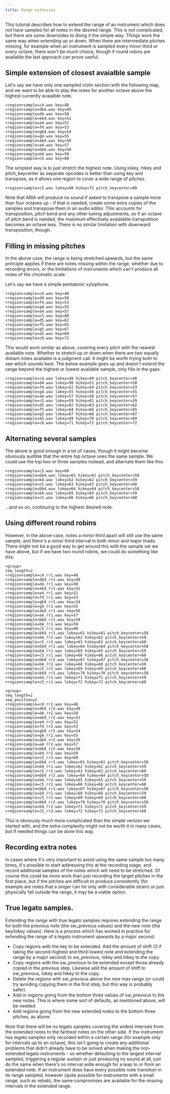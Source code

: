 ```yaml
---
title: Range extension
---
```


This tutorial describes how to extend the range of an instrument which does not
have samples for all notes in the desired range. This is not complicated, but
there are some downsides to doing it the simple way. Things work the same way
when extending up or down. When there are intermediate pitches missing, for
example when an instrument is sampled every minor third or every octave, there
won't be much choice, though if round robins are available the last approach
can prove useful.

## Simple extension of closest avaialble sample

Let's say we have only one sampled violin section with the following map, and
we want to be able to play the notes for another octave above the highest
currently avaialble note.

```
<region>sample=c4.wav key=48
<region>sample=db4.wav key=49
<region>sample=d4.wav key=50
<region>sample=eb4.wav key=51
<region>sample=e4.wav key=52
<region>sample=f4.wav key=53
<region>sample=gb4.wav key=54
<region>sample=g4.wav key=55
<region>sample=ab4.wav key=56
<region>sample=a4.wav key=57
<region>sample=bb4.wav key=58
<region>sample=b4.wav key=59
<region>sample=c5.wav key=60
```

The simplest way is to just stretch the highest note. Using
lokey, hikey and pitch_keycenter as separate opcodes is 
better than using key and transpose, as it allows one region
to cover a wide range of pitches.

```
<region>sample=c5.wav lokey=60 hikey=72 pitch_keycenter=60
```

Note that ARIA will produce no sound if asked to transpose
a sample more than four octaves up - if that is needed,
create some extra copies of the samples and transpose them
in an audio editor. This accounts for transposition, pitch
bend and any other tuning adjustments, so if an octave of
pitch bend is needed, the maximum effectively avaialable
transpotition becomes an octave less. There is no similar
limitation with downward transposition, though.

## Filling in missing pitches

In the above case, the range is being stretched upwards, but
the same principle applies if there are notes missing within
the range, whether due to recording errors, or the limitations
of instruments which can't produce all notes of the chromatic
scale.

Let's say we have a simple pentatonic xylophone.

```
<region>sample=c4.wav key=48
<region>sample=d4.wav key=50
<region>sample=f4.wav key=53
<region>sample=g4.wav key=55
<region>sample=a4.wav key=57
<region>sample=c5.wav key=60
<region>sample=d5.wav key=62
<region>sample=f5.wav key=65
<region>sample=g5.wav key=67
<region>sample=a5.wav key=69
<region>sample=c6.wav key=72
```

This would work similar as above, covering every
pitch with the nearest available note. Whether
to stretch up or down when there are two equally
distant notes available is a judgment call. It might
be worth trying both to see which sounds best.
The below example goes up and doesn't extend the range
beyond the highest or lowest available sample, only
fills in the gaps.

```
<region>sample=c4.wav lokey=48 hikey=49 pitch_keycenter=48
<region>sample=d4.wav lokey=50 hikey=51 pitch_keycenter=50
<region>sample=f4.wav lokey=52 hikey=54 pitch_keycenter=53
<region>sample=g4.wav lokey=55 hikey=56 pitch_keycenter=55
<region>sample=a4.wav lokey=57 hikey=58 pitch_keycenter=57
<region>sample=c5.wav lokey=59 hikey=61 pitch_keycenter=59
<region>sample=d5.wav lokey=62 hikey=63 pitch_keycenter=62
<region>sample=f5.wav lokey=64 hikey=66 pitch_keycenter=65
<region>sample=g5.wav lokey=67 hikey=68 pitch_keycenter=67
<region>sample=a5.wav lokey=69 hikey=70 pitch_keycenter=69
<region>sample=c6.wav lokey=71 hikey=72 pitch_keycenter=72
```

## Alternating several samples

The above is good enough in a lot of cases, though it might
become obviously audible that the entire top octave uses
the same sample. We could use the top two or three samples
instead, and alternate them like this:

```
<region>sample=c5.wav key=60
<region>sample=bb4.wav lokey=61 hikey=61 pitch_keycenter=58
<region>sample=b4.wav lokey=62 hikey=62 pitch_keycenter=59
<region>sample=c5.wav lokey=63 hikey=63 pitch_keycenter=60
<region>sample=bb4.wav lokey=64 hikey=64 pitch_keycenter=58
<region>sample=b4.wav lokey=65 hikey=65 pitch_keycenter=59
<region>sample=c5.wav lokey=66 hikey=66 pitch_keycenter=60
```

...and so on, continuing to the highest desired note.

## Using different round robins

However, in the above case, notes a minor third apart will
still use the same sample, and there's a minor third interval
in both minor and major triads. There might not be a good way
to get around this with the sample set we have above, but if we
have two round robins, we could do something like this:

```
<group>
seq_length=2
<region>sample=c4_rr1.wav key=48
<region>sample=db4_rr1.wav key=49
<region>sample=d4_rr1.wav key=50
<region>sample=eb4_rr1.wav key=51
<region>sample=e4_rr1.wav key=52
<region>sample=f4_rr1.wav key=53
<region>sample=gb4_rr1.wav key=54
<region>sample=g4_rr1.wav key=55
<region>sample=ab4_rr1.wav key=56
<region>sample=a4_rr1.wav key=57
<region>sample=bb4_rr1.wav key=58
<region>sample=b4_rr1.wav key=59
<region>sample=c5_rr1.wav key=60
<region>sample=bb4_rr2.wav lokey=61 hikey=61 pitch_keycenter=58
<region>sample=b4_rr2.wav lokey=62 hikey=62 pitch_keycenter=59
<region>sample=c5_rr2.wav lokey=63 hikey=63 pitch_keycenter=60
<region>sample=bb4_rr1.wav lokey=64 hikey=64 pitch_keycenter=58
<region>sample=b4_rr1.wav lokey=65 hikey=65 pitch_keycenter=59
<region>sample=c5_rr1.wav lokey=66 hikey=66 pitch_keycenter=60
<region>sample=bb4_rr2.wav lokey=67 hikey=67 pitch_keycenter=58
<region>sample=b4_rr2.wav lokey=68 hikey=68 pitch_keycenter=59
<region>sample=c5_rr2.wav lokey=69 hikey=69 pitch_keycenter=60
<region>sample=bb4_rr1.wav lokey=70 hikey=70 pitch_keycenter=58
<region>sample=b4_rr1.wav lokey=71 hikey=71 pitch_keycenter=59
<region>sample=c5_rr1.wav lokey=72 hikey=72 pitch_keycenter=60

<group>
seq_length=2
seq_position=2
<region>sample=c4_rr2.wav key=48
<region>sample=db4_rr2.wav key=49
<region>sample=d4_rr2.wav key=50
<region>sample=eb4_rr2.wav key=51
<region>sample=e4_rr2.wav key=52
<region>sample=f4_rr2.wav key=53
<region>sample=gb4_rr2.wav key=54
<region>sample=g4_rr2.wav key=55
<region>sample=ab4_rr2.wav key=56
<region>sample=a4_rr2.wav key=57
<region>sample=bb4_rr2.wav key=58
<region>sample=b4_rr2.wav key=59
<region>sample=c5_rr2.wav key=60
<region>sample=bb4_rr1.wav lokey=61 hikey=61 pitch_keycenter=58
<region>sample=b4_rr1.wav lokey=62 hikey=62 pitch_keycenter=59
<region>sample=c5_rr1.wav lokey=63 hikey=63 pitch_keycenter=60
<region>sample=bb4_rr2.wav lokey=64 hikey=64 pitch_keycenter=58
<region>sample=b4_rr2.wav lokey=65 hikey=65 pitch_keycenter=59
<region>sample=c5_rr2.wav lokey=66 hikey=66 pitch_keycenter=60
<region>sample=bb4_rr1.wav lokey=67 hikey=67 pitch_keycenter=58
<region>sample=b4_rr1.wav lokey=68 hikey=68 pitch_keycenter=59
<region>sample=c5_rr1.wav lokey=69 hikey=69 pitch_keycenter=60
<region>sample=bb4_rr2.wav lokey=70 hikey=70 pitch_keycenter=58
<region>sample=b4_rr2.wav lokey=71 hikey=71 pitch_keycenter=59
<region>sample=c5_rr2.wav lokey=72 hikey=72 pitch_keycenter=60
```

This is obviously much more complicated than the simple version
we started with, and the extra complexity might not be worth it
in many cases, but if needed things can be done this way.

## Recording extra notes

In cases where it's very important to avoid using the same
sample too many times, it's possible to start addressing this
at the recording stage, and record additional samples of the notes
which will need to be stretched. Of course this could be more
work than just recording the target pitches in the first place,
but if the pitches are difficult to produce consistently (for 
example are notes that a singer can hit only with considerable
strain) or just physically fall outside the range, it may be a
viable option.

## True legato samples.

Extending the range with true legato samples requires extending the range
for both the previous note (the sw_previous values) and the new note
(the key/lokey values). Here is a process which has worked in practice
for extending the range of a legato instrument upwards by a major second:

* Copy regions with the key to be extended. Add the amount of shift (3 if taking the second-highest and third-lowest note and extending the range by a major second) to sw_previous, lokey and hikey to the copy.
* Copy regions with the sw_previous to be extended except those already copied in the previous step. Likewise add the amount of shift to sw_previous, lokey and hikey to the copy.
* Delete the regions with sw_previous above the new max range (or could try avoiding copying them in the first step, but this way is probably safer).
* Add in regions going from the bottom three values of sw_previous to the new notes. This is where some sort of defaults, as mentioned above, will be needed.
* Add regions going from the new extended notes to the bottom three pitches, as above.

Note that there will be no legato samples covering the widest intervals
from the extended notes to the farthest notes on the other side. If the
instrument has legato samples only recorded within a certain range (for
example only for intervals up to an octave), this isn't going to create
any additional problems that didn't already have to be solved when making
the non-extended legato instruments - so whether defaulting to the
largest interval sampled, triggering a regular sustain or just producing
no sound at all, just do the same when there's no interval wide enough
for a leap to or from an extended note. If an instrument does have every
possible note transition in its range sampled, however (quite possible
for instruments with a small range, such as rebab), the same
compromises are available for the missing intervals in the extended range.
